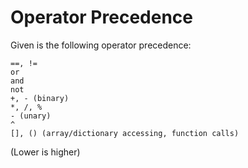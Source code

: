 # Operator Precedence

Given is the following operator precedence: 

```
==, !=
or
and
not
+, - (binary)
*, /, %
- (unary)
^
[], () (array/dictionary accessing, function calls)
```
(Lower is higher)
